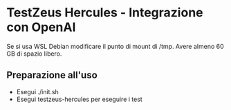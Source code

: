 # TestZeus Hercules - Integrazione con OpenAI
Se si usa WSL Debian modificare il punto di mount di /tmp. Avere almeno 60 GB di spazio libero.
## Preparazione all'uso
- Esegui ./init.sh
- Esegui testzeus-hercules per eseguire i test